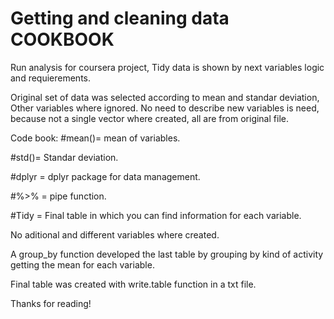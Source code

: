 Getting and cleaning data COOKBOOK
============

Run analysis for coursera project, Tidy data is shown by next variables logic and requierements.

Original set of data was selected according to mean and standar deviation, Other variables where ignored. No need to describe new variables is need, because not a single vector where created, all are from original file.

 Code book:
 #mean()= mean of variables.
 
 #std()= Standar deviation.
 
 #dplyr = dplyr package for data management.
 
 #%>% = pipe function.
 
 #Tidy = Final table in which you can find information for each variable.
 
 No aditional and different variables where created.
 
 A group_by function developed the last table by grouping by kind of activity getting the mean for each variable.
 
 Final table was created with write.table function in a txt file.
 
 Thanks for reading!
